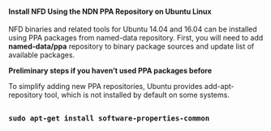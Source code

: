 #### Install NFD Using the NDN PPA Repository on Ubuntu Linux

NFD binaries and related tools for Ubuntu 14.04 and 16.04 can be installed using PPA packages from named-data repository. First, you will need to add <b>named-data/ppa</b> repository to binary package sources and update list of available packages.



<b>Preliminary steps if you haven’t used PPA packages before</b><p>
To simplify adding new PPA repositories, Ubuntu provides add-apt-repository tool, which is not installed by default on some systems.

<pre>

<b>sudo apt-get install software-properties-common</b>

</pre>
